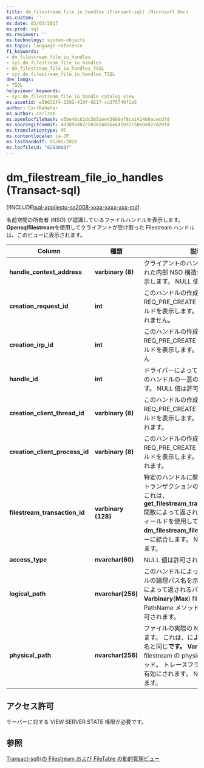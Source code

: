 ```yaml
---
title: dm_filestream_file_io_handles (Transact-sql) |Microsoft Docs
ms.custom: ''
ms.date: 03/03/2017
ms.prod: sql
ms.reviewer: ''
ms.technology: system-objects
ms.topic: language-reference
f1_keywords:
- dm_filestream_file_io_handles
- sys.dm_filestream_file_io_handles
- dm_filestream_file_io_handles_TSQL
- sys.dm_filestream_file_io_handles_TSQL
dev_langs:
- TSQL
helpviewer_keywords:
- sys.dm_filestream_file_io_handle catalog view
ms.assetid: e59632f4-3292-419f-9217-ca375749f1a5
author: CarlRabeler
ms.author: carlrab
ms.openlocfilehash: e5be48c81dc5851ee43668ef8ca141409acecd7d
ms.sourcegitcommit: 4d3896882c5930248a6e441937c50e8e027d29fd
ms.translationtype: MT
ms.contentlocale: ja-JP
ms.lasthandoff: 05/05/2020
ms.locfileid: "82830607"
---
```

# <a name="sysdm_filestream_file_io_handles-transact-sql"></a>dm_filestream_file_io_handles (Transact-sql)
[!INCLUDE[tsql-appliesto-ss2008-xxxx-xxxx-xxx-md](../../includes/tsql-appliesto-ss2008-xxxx-xxxx-xxx-md.md)]

  名前空間の所有者 (NSO) が認識しているファイルハンドルを表示します。 **Opensqlfilestream**を使用してクライアントが受け取った Filestream ハンドルは、このビューに表示されます。  
  
|Column|種類|説明|  
|------------|----------|-----------------|  
|**handle_context_address**|**varbinary (8)**|クライアントのハンドルに関連付けられた内部 NSO 構造体のアドレスを表示します。 NULL 値が許可されます。|  
|**creation_request_id**|**int**|このハンドルの作成に使用された REQ_PRE_CREATE i/o 要求のフィールドを表示します。 NULL 値は許可されません。|  
|**creation_irp_id**|**int**|このハンドルの作成に使用された REQ_PRE_CREATE i/o 要求のフィールドを表示します。 Null 値はありません|  
|**handle_id**|**int**|ドライバーによって割り当てられるこのハンドルの一意の ID を表示します。 NULL 値は許可されません。|  
|**creation_client_thread_id**|**varbinary (8)**|このハンドルの作成に使用された REQ_PRE_CREATE i/o 要求のフィールドを表示します。 NULL 値が許可されます。|  
|**creation_client_process_id**|**varbinary (8)**|このハンドルの作成に使用された REQ_PRE_CREATE i/o 要求のフィールドを表示します。 NULL 値が許可されます。|  
|**filestream_transaction_id**|**varbinary (128)**|特定のハンドルに関連付けられているトランザクションの ID を示します。 これは、 **get_filestream_transaction_context**関数によって返される値です。 このフィールドを使用して、 **dm_filestream_file_io_requests**ビューに結合します。 NULL 値が許可されます。|  
|**access_type**|**nvarchar(60)**|NULL 値は許可されません。|  
|**logical_path**|**nvarchar(256)**|このハンドルによって開かれたファイルの論理パス名を示します。 これは、によって返されるパス名と同じ**です。** **Varbinary**(**Max**) filestream の PathName メソッド。 NULL 値が許可されます。|  
|**physical_path**|**nvarchar(256)**|ファイルの実際の NTFS パス名を示します。 これは、によって返されるパス名と同じ**です。** **Varbinary**(**Max**) filestream の physicalpathname メソッド。 トレースフラグ5556によって有効にされます。 NULL 値が許可されます。|  
  
## <a name="permissions"></a>アクセス許可  
 サーバーに対する VIEW SERVER STATE 権限が必要です。  
  
## <a name="see-also"></a>参照  
 [Transact-sql&#41;&#40;の Filestream および FileTable の動的管理ビュー](../../relational-databases/system-dynamic-management-views/filestream-and-filetable-dynamic-management-views-transact-sql.md)  
  
  

